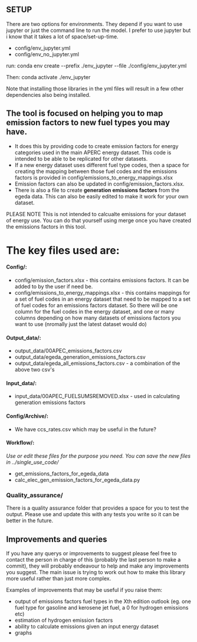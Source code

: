 ## SETUP
There are two options for environments. They depend if you want to use jupyter or just the command line to run the model. I prefer to use jupyter but i know that it takes a lot of space/set-up-time.
 - config/env_jupyter.yml
 - config/env_no_jupyter.yml

run:
conda env create --prefix ./env_jupyter --file ./config/env_jupyter.yml

Then:
conda activate ./env_jupyter

Note that installing those libraries in the yml files will result in a few other dependencies also being installed.




## The tool is focused on helping you to map emission factors to new fuel types you may have.

- It does this by providing code to create emission factors for energy categories used in the main APERC energy dataset. This code is intended to be able to be replicated for other datasets. 
- If a new energy dataset uses different fuel type codes, then a space for creating the mapping between those fuel codes and the emissions factors is provided in config/emissions_to_energy_mappings.xlsx
- Emission factors can also be updated in config/emission_factors.xlsx. 
- There is also a file to create **generation emissions factors** from the egeda data. This can also be easily edited to make it work for your own dataset.

PLEASE NOTE
This is not intended to calcualte emissions for your dataset of energy use. You can do that yourself using merge once you have created the emissions factors in this tool. 

# **The key files used are:**
#### Config/:
- config/emission_factors.xlsx - this contains emissions factors. It can be added to by the user if need be.
- config/emissions_to_energy_mappings.xlsx - this contains mappings for a set of fuel codes in an energy dataset that need to be mapped to a set of fuel codes for an emissions factors dataset. So there will be one column for the fuel codes in the energy dataset, and one or many columns depending on how many datasets of emissions factors you want to use (nromally just the latest dataset would do)

#### Output_data/:
- output_data/00APEC_emissions_factors.csv
- output_data/egeda_generation_emissions_factors.csv
- output_data/egeda_all_emissions_factors.csv - a combination of the above two csv's

#### Input_data/:
- input_data/00APEC_FUELSUMSREMOVED.xlsx - used in calculating generation emissions factors

#### Config/Archive/:
- We have ccs_rates.csv which may be useful in the future?

#### Workflow/:
_Use or edit these files for the purpose you need. You can save the new files in ../single_use_code/_

- get_emissions_factors_for_egeda_data
- calc_elec_gen_emission_factors_for_egeda_data.py

### Quality_assurance/
There is a quality assurance folder that provides a space for you to test the output. Please use and update this with any tests you write so it can be better in the future.

## Improvements and queries
If you have any querys or improvements to suggest please feel free to contact the person in charge of this (probably the last person to make a commit), they will probably endeavour to help and make any improvements you suggest. The main issue is trying to work out how to make this library more useful rather than just more complex.

Examples of improvements that may be useful if you raise them:

- output of emissions factors fuel types in the Xth edition outlook (eg. one fuel type for gasoline and kerosene jet fuel, a 0 for hydrogen emissions etc)
- estimation of hydrogen emission factors
- ability to calculate emissions given an input energy dataset
- graphs
